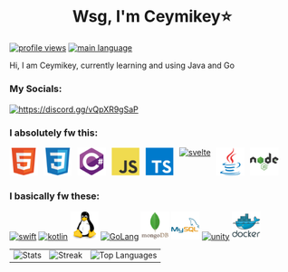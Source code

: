 <h1 align="center">Wsg, I'm Ceymikey⭐</h1>

<p>
  <a href="https://github.com/Ceymikey"><img src="https://komarev.com/ghpvc/?username=ceymikey&label=Profile%20views&color=0e75b6&style=flat" alt="profile views" /></a>
  <a href="https://www.java.com/en/"><img src="https://img.shields.io/badge/I love-Java-purple" alt="main language" /></a>
</p>

<p>Hi, I am Ceymikey, currently learning and using Java and Go</p>

<h3 align="left">My Socials:</h3>
<p align="left">
  <a href="https://discord.gg/MPuQEeZB4w" target="blank"><img align="center" src="https://raw.githubusercontent.com/rahuldkjain/github-profile-readme-generator/master/src/images/icons/Social/discord.svg" alt="https://discord.gg/vQpXR9gSaP" height="30" width="40" /></a>
</p>

<h3 align="left">I absolutely fw this:</h3>
<p align="left" style="display: flex; gap: 10px; flex-wrap: wrap">
  <a href="https://www.w3.org/html/" target="_blank" rel="noreferrer"><img src="https://raw.githubusercontent.com/devicons/devicon/master/icons/html5/html5-original.svg" alt="html5" width="50" height="50" style="display: block;" /></a><a href="https://www.w3schools.com/css/" target="_blank" rel="noreferrer"><img src="https://raw.githubusercontent.com/devicons/devicon/master/icons/css3/css3-original.svg" alt="css3" width="50" height="50" style="display: block;" /></a>
  <a href="https://www.w3schools.com/cs/" target="_blank" rel="noreferrer"><img src="https://raw.githubusercontent.com/devicons/devicon/master/icons/csharp/csharp-original.svg" alt="csharp" width="50" height="50" /></a>
  <a href="https://developer.mozilla.org/en-US/docs/Web/JavaScript" target="_blank" rel="noreferrer"><img src="https://raw.githubusercontent.com/devicons/devicon/master/icons/javascript/javascript-original.svg" alt="javascript" width="50" height="50" /></a>
  <a href="https://www.typescriptlang.org/" target="_blank" rel="noreferrer"><img src="https://raw.githubusercontent.com/devicons/devicon/master/icons/typescript/typescript-original.svg" alt="typescript" width="50" height="50" /></a>
  <a href="https://svelte.dev/" target="_blank" rel="noreferrer"><img src="https://cdn.jsdelivr.net/gh/devicons/devicon@latest/icons/svelte/svelte-original.svg" alt="svelte" width="50" height="50" /></a>
  <a href="https://www.java.com" target="_blank" rel="noreferrer"><img src="https://raw.githubusercontent.com/devicons/devicon/master/icons/java/java-original.svg" alt="java" width="50" height="50" /></a>
  <a href="https://nodejs.org" target="_blank" rel="noreferrer"><img src="https://raw.githubusercontent.com/devicons/devicon/master/icons/nodejs/nodejs-original-wordmark.svg" alt="nodejs" width="50" height="50" /></a>
</p>

<h3 align="left">I basically fw these:</h3>
<p align="left">
  <a href="https://www.electronjs.org" target="_blank" rel="noreferrer"><img src="https://cdn.jsdelivr.net/gh/devicons/devicon@latest/icons/swift/swift-original.svg" alt="swift" width="50" height="50" /></a>
  <a href="https://kotlinlang.org/" target="_blank" rel="noreferrer"><img src="https://cdn.jsdelivr.net/gh/devicons/devicon@latest/icons/kotlin/kotlin-original.svg" alt="kotlin" width="50" height="50" /></a>
  <a href="https://www.linux.org/" target="_blank" rel="noreferrer"><img src="https://raw.githubusercontent.com/devicons/devicon/master/icons/linux/linux-original.svg" alt="linux" width="50" height="50" /></a>
  <a href="https://go.dev/" target="_blank" rel="noreferrer"><img src="https://cdn.jsdelivr.net/gh/devicons/devicon@latest/icons/go/go-original-wordmark.svg" alt="GoLang" width="50" height="50" /></a>
  <a href="https://www.mongodb.com/" target="_blank" rel="noreferrer"><img src="https://raw.githubusercontent.com/devicons/devicon/master/icons/mongodb/mongodb-original-wordmark.svg" alt="mongodb" width="50" height="50" /></a>
  <a href="https://www.mysql.com/" target="_blank" rel="noreferrer"><img src="https://raw.githubusercontent.com/devicons/devicon/master/icons/mysql/mysql-original-wordmark.svg" alt="mysql" width="50" height="50" /></a>
  <a href="https://unity.com/" target="_blank" rel="noreferrer"><img src="https://www.vectorlogo.zone/logos/unity3d/unity3d-icon.svg" alt="unity" width="50" height="50" /></a>
  <a href="https://www.docker.com/" target="_blank" rel="noreferrer"><img src="https://raw.githubusercontent.com/devicons/devicon/master/icons/docker/docker-original-wordmark.svg" alt="docker" width="50" height="50" /></a>
</p>

|     |     |     |
| --- | --- | --- |
| ![Stats](https://github-readme-stats.vercel.app/api?username=ceymikey&theme=vue-dark&hide_border=false&include_all_commits=false&count_private=false) | ![Streak](https://github-readme-streak-stats.herokuapp.com/?user=ceymikey&theme=vue-dark&hide_border=false) | ![Top Languages](https://github-readme-stats.vercel.app/api/top-langs/?username=ceymikey&theme=vue-dark&hide_border=false&include_all_commits=false&count_private=false&layout=compact)

